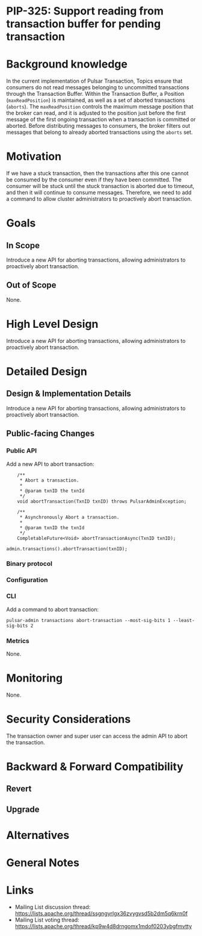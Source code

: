 # PIP-325: Support reading from transaction buffer for pending transaction

# Background knowledge

In the current implementation of Pulsar Transaction, Topics ensure that consumers do not read messages belonging
to uncommitted transactions through the Transaction Buffer. Within the Transaction Buffer, a Position (`maxReadPosition`)
is maintained, as well as a set of aborted transactions (`aborts`). The `maxReadPosition` controls the maximum message
position that the broker can read, and it is adjusted to the position just before the first message of the first ongoing
transaction when a transaction is committed or aborted. Before distributing messages to consumers, the broker filters out
messages that belong to already aborted transactions using the `aborts` set.

# Motivation
If we have a stuck transaction, then the transactions after this one cannot be consumed by the consumer
even if they have been committed. The consumer will be stuck until the stuck transaction is aborted due to timeout,
and then it will continue to consume messages. Therefore, we need to add a command to allow cluster administrators
to proactively abort transaction.

# Goals

## In Scope

Introduce a new API for aborting transactions, allowing administrators to proactively abort transaction.

## Out of Scope

None.


# High Level Design

Introduce a new API for aborting transactions, allowing administrators to proactively abort transaction.

# Detailed Design

## Design & Implementation Details

Introduce a new API for aborting transactions, allowing administrators to proactively abort transaction.

## Public-facing Changes

### Public API
Add a new API to abort transaction:
```
    /**
     * Abort a transaction.
     *
     * @param txnID the txnId
     */
    void abortTransaction(TxnID txnID) throws PulsarAdminException;

    /**
     * Asynchronously Abort a transaction.
     *
     * @param txnID the txnId
     */
    CompletableFuture<Void> abortTransactionAsync(TxnID txnID);
```
```
admin.transactions().abortTransaction(txnID);
```

### Binary protocol

### Configuration

### CLI
Add a command to abort transaction:
```
pulsar-admin transactions abort-transaction --most-sig-bits 1 --least-sig-bits 2
```
### Metrics
None.

# Monitoring
None.

# Security Considerations
The transaction owner and super user can access the admin API to abort the transaction.

# Backward & Forward Compatibility

## Revert

## Upgrade

# Alternatives

# General Notes

# Links

<!--
Updated afterwards
-->
* Mailing List discussion thread: https://lists.apache.org/thread/ssgngyrlgx36zvygvsd5b2dm5q6krn0f
* Mailing List voting thread: https://lists.apache.org/thread/kp9w4d8drngomx1mdof0203ybgfmvtty
